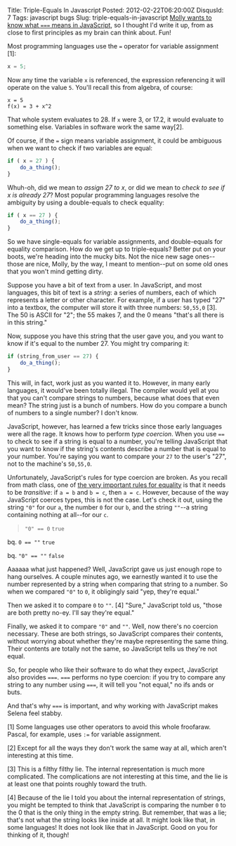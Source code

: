 Title: Triple-Equals In Javascript
Posted: 2012-02-22T06:20:00Z
DisqusId: 7
Tags:
    javascript
    bugs
Slug: triple-equals-in-javascript
[Molly wants to know what `===` means in JavaScript](https://twitter.com/#!/mollyn/status/172187789637586945), so I thought I'd write it up, from as close to first principles as my brain can think about. Fun!

Most programming languages use the `=` operator for variable assignment [1]:

```  JavaScript
x = 5;
```

Now any time the variable `x` is referenced, the expression referencing it will operate on the value `5`. You'll recall this from algebra, of course:

```
x = 5
f(x) = 3 + x^2
```

That whole system evaluates to 28. If `x` were 3, or 17.2, it would evaluate to something else. Variables in software work the same way[2].

Of course, if the `=` sign means variable assignment, it could be ambiguous when we want to check if two variables are equal:

``` JavaScript
if ( x = 27 ) {
    do_a_thing();
}
```

Whuh-oh, did we mean to _assign 27 to x_, or did we mean to _check to see if x is already 27_? Most popular programming languages resolve the ambiguity by using a double-equals to check equality:

``` JavaScript
if ( x == 27 ) {
    do_a_thing();
}
```

So we have single-equals for variable assignments, and double-equals for equality comparison. How do we get up to triple-equals? Better put on your boots, we're heading into the mucky bits. Not the nice new sage ones--those are nice, Molly, by the way, I meant to mention--put on some old ones that you won't mind getting dirty.

Suppose you have a bit of text from a user. In JavaScript, and most languages, this bit of text is a _string_: a series of numbers, each of which represents a letter or other character. For example, if a user has typed "27" into a textbox, the computer will store it with three numbers: `50,55,0` [3]. The 50 is ASCII for "2"; the 55 makes 7, and the 0 means "that's all there is in this string."

Now, suppose you have this string that the user gave you, and you want to know if it's equal to the number 27. You might try comparing it:

``` JavaScript
if (string_from_user == 27) {
    do_a_thing();
}
```

This will, in fact, work just as you wanted it to. However, in many early languages, it would've been totally illegal. The compiler would yell at you that you can't compare strings to numbers, because what does that even mean? The string just is a bunch of numbers. How do you compare a bunch of numbers to a single number? I don't know.

JavaScript, however, has learned a few tricks since those early languages were all the rage. It knows how to perform _type coercion_. When you use `==` to check to see if a string is equal to a number, you're telling JavaScript that you want to know if the string's contents describe a number that is equal to your number. You're saying you want to compare your `27` to the user's "27", not to the machine's `50,55,0`.

Unfortunately, JavaScript's rules for type coercion are broken. As you recall from math class, one of [the very important rules for equality](http://en.wikipedia.org/wiki/Equivalence_relation) is that it needs to be _transitive_: if `a = b` and `b = c`, then `a = c`. However, because of the way JavaScript coerces types, this is not the case. Let's check it out, using the string `"0"` for our `a`, the number `0` for our `b`, and the string `""`--a string containing nothing at all--for our `c`.

> `"0" == 0`
`true`

bq. `0 == ""`
`true`

bq. `"0" == ""`
`false`

Aaaaaa what just happened? Well, JavaScript gave us just enough rope to hang ourselves. A couple minutes ago, we earnestly wanted it to use the number represented by a string when comparing that string to a number. So when we compared `"0"` to `0`, it obligingly said "yep, they're equal."

Then we asked it to compare `0` to `""`. [4] "Sure," JavaScript told us, "those are both pretty no-ey. I'll say they're equal."

Finally, we asked it to compare `"0"` and `""`. Well, now there's no coercion necessary. These are both strings, so JavaScript compares their contents, without worrying about whether they're maybe representing the same thing. Their contents are totally not the same, so JavaScript tells us they're not equal.

So, for people who like their software to do what they expect, JavaScript also provides `===`. `===` performs no type coercion: if you try to compare any string to any number using `===`, it will tell you "not equal," no ifs ands or buts.

And that's why `===` is important, and why working with JavaScript makes Selena feel stabby.

[1] Some languages use other operators to avoid this whole froofaraw. Pascal, for example, uses `:=` for variable assignment.

[2] Except for all the ways they don't work the same way at all, which aren't interesting at this time.

[3] This is a filthy filthy lie. The internal representation is much more complicated. The complications are not interesting at this time, and the lie is at least one that points roughly toward the truth.

[4] Because of the lie I told you about the internal representation of strings, you might be tempted to think that JavaScript is comparing the number `0` to the 0 that is the only thing in the empty string. But remember, that was a lie; that's not what the string looks like inside at all. It might look like that, in some languages! It does not look like that in JavaScript. Good on you for thinking of it, though!
